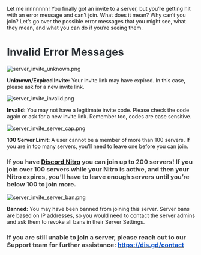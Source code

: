 <p>Let me innnnnnn! You finally got an invite to a server, but you’re getting hit with an error message and can’t join. What does it mean? Why can’t you join? Let’s go over the possible error messages that you might see, what they mean, and what you can do if you’re seeing them.</p>
<h1><strong><span style="color: #2e3338;" data-darkreader-inline-color="">Invalid Error Messages</span></strong></h1>
<p class="wysiwyg-text-align-center"><img src="https://support.discord.com/hc/article_attachments/16951605041047" alt="server_invite_unknown.png"></p>
<p><strong>Unknown/Expired Invite:</strong> Your invite link may have expired. In this case, please ask for a new invite link.</p>
<p class="wysiwyg-text-align-center"><img src="https://support.discord.com/hc/article_attachments/16951605045143" alt="server_invite_invalid.png"></p>
<p><strong>Invalid:</strong> You may not have a legitimate invite code. Please check the code again or ask for a new invite link. Remember too, codes are case sensitive.</p>
<p class="wysiwyg-text-align-center"><img src="https://support.discord.com/hc/article_attachments/16951625033751" alt="server_invite_server_cap.png"></p>
<p><strong>100 Server Limit</strong>: A user cannot be a member of more than 100 servers. If you are in too many servers, you'll need to leave one before you can join.</p>
<h3><span style="color: #434343;" data-darkreader-inline-color="">If you have <a href="https://support.discord.com/hc/en-us/articles/115000435108" target="_blank" rel="noopener">Discord Nitro</a> you can join up to 200 servers! If you join over 100 servers while your Nitro is active, and then your Nitro expires, you’ll have to leave enough servers until you’re below 100 to join more.</span></h3>
<p class="wysiwyg-text-align-center"><img src="https://support.discord.com/hc/article_attachments/16951605058199" alt="server_invite_server_ban.png"></p>
<p><strong>Banned:</strong> You may have been banned from joining this server. Server bans are based on IP addresses, so you would need to contact the server admins and ask them to revoke all bans in their Server Settings. </p>
<h3>
    <span style="color: #434343;" data-darkreader-inline-color="">If you are still unable to join a server, please reach out to our Support team for further assistance: </span><a href="https://dis.gd/contact"><span class="wysiwyg-underline" style="color: #1155cc;" data-darkreader-inline-color="">https://dis.gd/contact</span></a>
</h3>